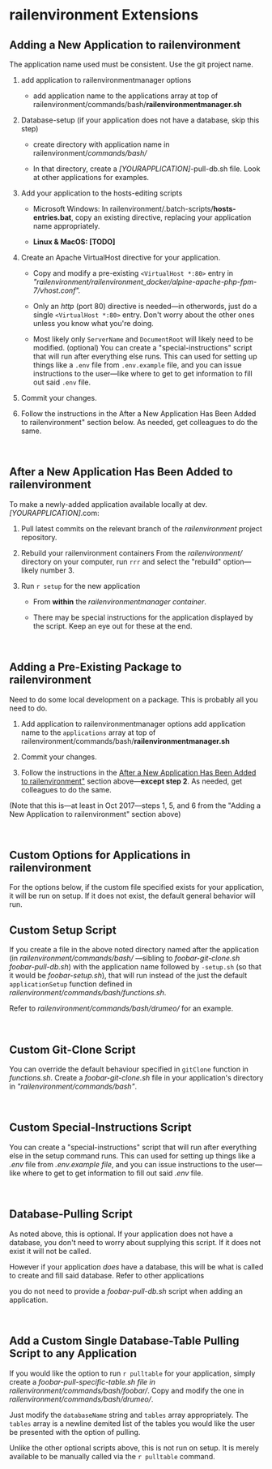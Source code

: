 railenvironment Extensions
=

**Adding a New Application to railenvironment**
-
The application name used must be consistent. Use the git project name.

1.  add application to railenvironmentmanager options
    -   add application name to the applications array at top of railenvironment/commands/bash/<b>railenvironmentmanager.sh</b>

1.  Database-setup (if your application does not have a database, skip this step)
    -   create directory with application name in railenvironment/*commands/bash/*

    -   In that directory, create a *[YOURAPPLICATION]*-pull-db.sh file. Look at other applications for examples.

1.  Add your application to the hosts-editing scripts
    -   Microsoft Windows: In railenvironment/.batch-scripts/<b>hosts-entries.bat</b>, copy an existing directive, replacing your application name appropriately.

    -   **Linux & MacOS: [TODO]**

1.  Create an Apache VirtualHost directive for your application.
    -   Copy and modify a pre-existing `<VirtualHost *:80>` entry in *"railenvironment/railenvironment_docker/alpine-apache-php-fpm-7/vhost.conf".*

    -   Only an *http* (port 80) directive is needed—in otherwords, just do a single `<VirtualHost *:80>` entry. Don't worry about the other ones unless you know what you're doing.

    -   Most likely only `ServerName` and `DocumentRoot` will likely need to be modified.
(optional) You can create a "special-instructions" script that will run after everything else runs. This can used for setting up things like a `.env` file from `.env.example` file, and you can issue instructions to the user—like where to get to get information to fill out said `.env` file.

1.  Commit your changes.

1.  Follow the instructions in the After a New Application Has Been Added to railenvironment" section below. As needed, get colleagues to do the same.

<br>

**After a New Application Has Been Added to railenvironment**
-
To make a newly-added application available locally at dev.*[YOURAPPLICATION]*.com:

1.  Pull latest commits on the relevant branch of the *railenvironment* project repository.

1.  Rebuild your railenvironment containers
From the *railenvironment/* directory on your computer, run `rrr` and select the "rebuild" option—likely number 3.

1.  Run `r setup` for the new application
    -   From **within** the *railenvironmentmanager container*.

    -   There may be special instructions for the application displayed by the script. Keep an eye out for these at the end.

<br>

**Adding a Pre-Existing Package to railenvironment**
-
Need to do some local development on a package. This is probably all you need to do.

1.  Add application to railenvironmentmanager options
add application name to the `applications` array at top of railenvironment/commands/bash/<b>railenvironmentmanager.sh</b>

1.  Commit your changes.

1.  Follow the instructions in the [After a New Application Has Been Added to railenvironment"](https://musora.readme.io/docs/railenvironment-extensions#section-after-a-new-application-has-been-added-to-railenvironment) section above—**except step 2**. As needed, get colleagues to do the same.

(Note that this is—at least in Oct 2017—steps 1, 5, and 6 from the "Adding a New Application to railenvironment" section above)

<br>

**Custom Options for Applications in railenvironment**
-
For the options below, if the custom file specified exists for your application, it will be run on setup. If it does not exist, the default general behavior will run.



Custom Setup Script
-
If you create a file in the above noted directory named after the application (in *railenvironment/commands/bash/* —sibling to *foobar-git-clone<span>.sh foobar-pull-db<span>.sh*) with the application name followed by `-setup.sh` (so that it would be *foobar-setup<span>.sh*), that will run instead of the just the default `applicationSetup` function defined in *railenvironment/commands/bash/functions.sh*.

Refer to *railenvironment/commands/bash/drumeo/* for an example.

<br>

Custom Git-Clone Script
-
You can override the default behaviour specified in `gitClone` function in *functions<span>.sh*. Create a *foobar-git-clone<span>.sh* file in your application's directory in *"railenvironment/commands/bash"*.

<br>

Custom Special-Instructions Script
-
You can create a "special-instructions" script that will run after everything else in the setup command runs. This can used for setting up things like a *.env* file from *.env.example file*, and you can issue instructions to the user—like where to get to get information to fill out said *.env* file.

<br>

Database-Pulling Script
-
As noted above, this is optional. If your application does not have a database, you don't need to worry about supplying this script. If it does not exist it will not be called.

However if your application *does* have a database, this will be what is called to create and fill said database. Refer to other applications

you do not need to provide a *foobar-pull-db.sh* script when adding an application.

<br>

Add a Custom Single Database-Table Pulling Script to any Application
-
If you would like the option to run `r pulltable` for your application, simply create a *foobar-pull-specific-table.sh file in railenvironment/commands/bash/foobar/*. Copy and modify the one in *railenvironment/commands/bash/drumeo/*.

Just modify the `databaseName` string and `tables` array appropriately. The `tables` array is a newline demited list of the tables you would like the user be presented with the option of pulling.

Unlike the other optional scripts above, this is not run on setup. It is merely available to be manually called via the `r pulltable` command.